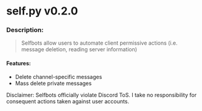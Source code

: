 # self.py v0.2.0
### Description: 
> Selfbots allow users to automate client permissive 
> actions (i.e. message deletion, reading server information)

#### Features:
 * Delete channel-specific messages
 * Mass delete private messages

Disclaimer: Selfbots officially violate Discord ToS. I take no 
responsibility for consequent actions taken against user accounts.